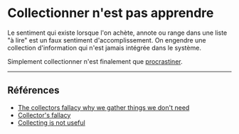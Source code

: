 # Collectionner n'est pas apprendre

Le sentiment qui existe lorsque l'on achète, annote ou range dans une liste "à lire" est un faux sentiment d'accomplissement. On engendre une collection d'information qui n'est jamais intégrée dans le système.

Simplement collectionner n'est finalement que [procrastiner](../mémoire/procrastiner.md).

___

## Références

- [The collectors fallacy why we gather things we don't need](https://observer.com/2017/05/the-collectors-fallacy-why-we-gather-things-we-dont-need/)
- [Collector's fallacy](https://zettelkasten.de/posts/collectors-fallacy/)
- [Collecting is not useful](https://notes.andymatuschak.org/About_these_notes?stackedNotes=zVFGpprS64TzmKGNzGxq9FiCDnAnCPwRU5T&stackedNotes=zg3fYweZpbHeBTpcYke5mF4ZfrJutYcQEtFo&stackedNotes=z8QSUyNdq3CMK79KSnCW7QTR1MPHEFi4Q2LY8)

